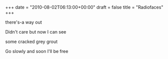 +++
date = "2010-08-02T06:13:00+00:00"
draft = false
title = "Radiofaces"
+++
<p>there's-a way out</p>&#13;
<p>Didn't care but now I can see</p>&#13;
<p>some cracked grey grout</p>&#13;
<p>Go slowly and soon I'll be free</p> 
